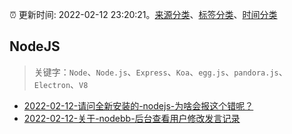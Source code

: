 :alarm_clock: 更新时间: 2022-02-12 23:20:21。[来源分类](../README.md)、[标签分类](../TAGS.md)、[时间分类](../TIMELINE.md)

## NodeJS


> 关键字：`Node`、`Node.js`、`Express`、`Koa`、`egg.js`、`pandora.js`、`Electron`、`V8`



- [2022-02-12-请问全新安装的-nodejs-为啥会报这个错呢？](https://www.v2ex.com/t/833487) 
- [2022-02-12-关于-nodebb-后台查看用户修改发言记录](https://www.v2ex.com/t/833471) 